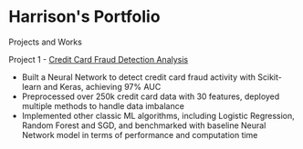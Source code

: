 # Harrison's Portfolio
Projects and Works

Project 1 - [Credit Card Fraud Detection Analysis](https://github.com/HarrisonJYU/DS_project/blob/working/credit_card_fraud_detection/credit_card_fraud_detection.ipynb)
- Built a Neural Network to detect credit card fraud activity with Scikit-learn and Keras, achieving 97% AUC 
- Preprocessed over 250k credit card data with 30 features, deployed multiple methods to handle data imbalance 
- Implemented other classic ML algorithms, including Logistic Regression, Random Forest and SGD, and benchmarked with baseline Neural Network model in terms of performance and computation time

